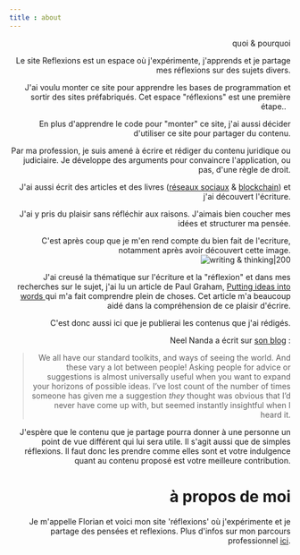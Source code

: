 ```yaml
---
title : about
---
```

<div style="text-align: right"> 
quoi & pourquoi

Le site Reflexions est un espace où j'expérimente, j'apprends et je partage mes réflexions sur des sujets divers.  

J'ai voulu monter ce site pour apprendre les bases de programmation et sortir des sites préfabriqués. Cet espace "réflexions" est une première étape..  

En plus d'apprendre le code pour "monter" ce site, j'ai aussi décider d'utiliser ce site pour partager du contenu. 

Par ma profession, je suis amené à écrire et rédiger du contenu juridique ou judiciaire. Je développe des arguments pour convaincre l'application, ou pas, d'une règle de droit. 

J'ai aussi écrit des articles et des livres ([réseaux sociaux](https://www.larcier-intersentia.com/fr/droit-reseaux-sociaux-9782807926196.html) & [blockchain](https://www.edipro.be/nl/editions/gestion-management/blockchain-et-crypto-actifs/)) et j'ai découvert l'écriture. 

J'ai y pris du plaisir sans réfléchir aux raisons. J'aimais bien coucher mes idées et structurer ma pensée. 

C'est après coup que je m'en rend compte du bien fait de l'ecriture,  notamment après avoir découvert cette image.  
![writing & thinking|200](https://pbs.twimg.com/media/FYb_oT_XEAAhsPe?format=png&name=900x900)

J'ai creusé la thématique sur l'écriture et la "réflexion" et dans mes recherches sur le sujet, j'ai lu un article de Paul Graham, [Putting ideas into words ](https://www.paulgraham.com/words.html) qui m'a fait comprendre plein de choses. Cet article m'a beaucoup aidé dans la compréhension de ce plaisir d'écrire.

C'est donc aussi ici que je publierai les contenus que j'ai rédigés. 

Neel Nanda a écrit sur [son blog](https://www.neelnanda.io/blog/post-28-on-creativity-the-joys-of-5-minute-timers) : 

>We all have our standard toolkits, and ways of seeing the world. And these vary a lot between people! Asking people for advice or suggestions is almost universally useful when you want to expand your horizons of possible ideas. I’ve lost count of the number of times someone has given me a suggestion _they_ thought was obvious that I’d never have come up with, but seemed instantly insightful when I heard it.

J'espère que le contenu que je partage pourra donner à une personne un point de vue différent qui lui sera utile. Il s'agit aussi que de simples réflexions. Il faut donc les prendre comme elles sont et votre indulgence quant au contenu proposé est votre meilleure contribution.

# à propos de moi

  Je m'appelle Florian et voici mon site 'réflexions' où j'expérimente et je partage des pensées et reflexions. Plus d'infos sur mon parcours professionnel [ici](www.avroy.be/florian-ernotte).

  </div>
